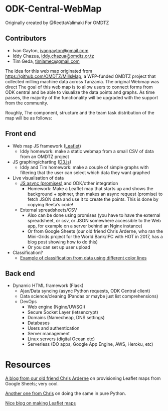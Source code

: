 # ODK-Central-WebMap 

Originally created by @ReettaValimaki For OMDTZ

## Contributors

- Ivan Gayton,  ivangayton@gmail.com
- Iddy Chazua, iddy.chazua@omdtz.or.tz
- Tim Geda, timlamec@gmail.com


The idea for this web map originated from https://github.com/OMDTZ/MillsMap, a WFP-funded OMDTZ project that collected milling machine data across Tanzania.
The original Webmap was direct
The goal of this web map is to allow users to connect forms from ODK central and be able to visualize the data points and graphs.
As time passes, the majority of the functionality will be upgraded with the support from the community. 

Roughly, The component, structure and the team task distribution of the map will be as follows:

## Front end
- Web map JS framework ([Leaflet](https://leafletjs.com/))
    - Iddy homework: make a static webmap from a small CSV of data from an OMDTZ project 
- JS graphing/charting ([D3.js](https://d3js.org/))
    - Iddy and Tim homework: make a couple of simple graphs with filtering that the user can select which data they want graphed
- Live visualisation of data 
    - [JS async (promises)](https://www.w3schools.com/js/js_promise.asp) and ODK/other integration
        - Homework: Make a Leaflet map that starts up and shows the background + spinner, then makes an async request (promise) to fetch JSON data and use it to create the points. This is done by copying Reeta’s code!
    - External spreadsheets/CSV
        - Also can be done using promises (you have to have the external spreadsheet, or csv, or JSON somewhere accessible to the Web app, for example on a server behind an Nginx instance)
        - Or from Google Sheets (our old friend Chris Arderne, who ran the Mini-Grids project for the World Bank/IFC with HOT in 2017, has a blog post showing how to do this)
        - Or you can set up user upload
- Classification?
    - [Example of classification from data using different color lines](https://www.e-education.psu.edu/geog585/node/781)

## Back end
- Dynamic HTML framework (Flask)
    - Ajax/Data syncing (async Python requests, ODK Central client)
    - Data science/cleaning (Pandas or maybe just list comprehensions)
    - DevOps
        - Web engine (Nginx/UWSGI)
        - Secure Socket Layer (letsencrypt)
        - Domains (Namecheap, DNS settings)
        - Databases
        - Users and authentication
        - Server management
        - Linux servers (digital Ocean etc)
        - Serverless (DO apps, Google App Engine, AWS, Heroku, etc)

# Resources

[A blog from our old friend Chris Arderne](https://rdrn.me/leaflet-maps-google-sheets/#pulling-data-from-google-sheets) on provisioning Leaflet maps from Google Sheets; very cool.

[Another one from Chris](https://rdrn.me/python-mapping-automatic-updating/) on doing the same in pure Python.

[Nice blog on making Leaflet maps](https://maptimeboston.github.io/leaflet-intro/)

